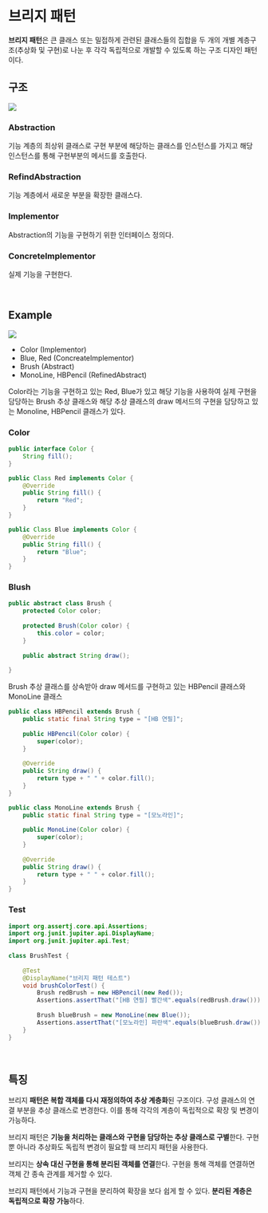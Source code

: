 # 브리지 패턴

**브리지 패턴**은 큰 클래스 또는 밀접하게 관련된 클래스들의 집합을 두 개의 개별 계층구조(추상화 및 구현)로 나눈 후 각각 독립적으로 개발할 수 있도록 하는 구조 디자인 패턴이다.

## 구조

![](https://img1.daumcdn.net/thumb/R1280x0/?scode=mtistory2&fname=https%3A%2F%2Ft1.daumcdn.net%2Fcfile%2Ftistory%2F999CAD3359C4C45D24)

### Abstraction
기능 계층의 최상위 클래스로 구현 부분에 해당하는 클래스를 인스턴스를 가지고 해당 인스턴스를 통해 구현부분의 메서드를 호출한다.

### RefindAbstraction
기능 계층에서 새로운 부분을 확장한 클래스다.

### Implementor 
Abstraction의 기능을 구현하기 위한 인터페이스 정의다.

### ConcreteImplementor
실제 기능을 구현한다.

<br>

## Example

![](https://img1.daumcdn.net/thumb/R1280x0/?scode=mtistory2&fname=https%3A%2F%2Fblog.kakaocdn.net%2Fdn%2FcjZp8c%2Fbtru3M6JjMY%2FMjcbIhdezizqNPt7N001Zk%2Fimg.png)

- Color (Implementor)
- Blue, Red (ConcreateImplementor)
- Brush (Abstract)
- MonoLine, HBPencil (RefinedAbstract)

Color라는 기능을 구현하고 있는 Red, Blue가 있고 해당 기능을 사용하여 실제 구현을 담당하는 Brush 추상 클래스와 해당 추상 클래스의 draw 메서드의 구현을 담당하고 있는 Monoline, HBPencil 클래스가 있다.

### Color

```java
public interface Color {
    String fill();
}
```
```java
public Class Red implements Color {
    @Override
    public String fill() {
        return "Red";
    }
}

public Class Blue implements Color {
    @Override
    public String fill() {
        return "Blue";
    }
}
```


### Blush

```java
public abstract class Brush {
    protected Color color;
 
    protected Brush(Color color) {
        this.color = color;
    }
 
    public abstract String draw();
 
}
```

Brush 추상 클래스를 상속받아 draw 메서드를 구현하고 있는 HBPencil 클래스와 MonoLine 클래스

```java
public class HBPencil extends Brush {
    public static final String type = "[HB 연필]";
 
    public HBPencil(Color color) {
        super(color);
    }
 
    @Override
    public String draw() {
        return type + " " + color.fill();
    }
}

public class MonoLine extends Brush {
    public static final String type = "[모노라인]";
 
    public MonoLine(Color color) {
        super(color);
    }
 
    @Override
    public String draw() {
        return type + " " + color.fill();
    }
}
```


### Test

```java
import org.assertj.core.api.Assertions;
import org.junit.jupiter.api.DisplayName;
import org.junit.jupiter.api.Test;
 
class BrushTest {
 
    @Test
    @DisplayName("브리지 패턴 테스트")
    void brushColorTest() {
        Brush redBrush = new HBPencil(new Red());
        Assertions.assertThat("[HB 연필] 빨간색".equals(redBrush.draw()));
 
        Brush blueBrush = new MonoLine(new Blue());
        Assertions.assertThat("[모노라인] 파란색".equals(blueBrush.draw()));
    }
}
```

<br>

## 특징
브리지 **패턴은 복합 객체를 다시 재정의하여 추상 계층화**된 구조이다. 구성 클래스의 연결 부분을 추상 클래스로 변경한다. 이를 통해 각각의 계층이 독립적으로 확장 및 변경이 가능하다.

브리지 패턴은 **기능을 처리하는 클래스와 구현을 담당하는 추상 클래스로 구별**한다. 구현 뿐 아니라 추상화도 독립적 변경이 필요할 때 브리지 패턴을 사용한다.

브리지는 **상속 대신 구현을 통해 분리된 객체를 연결**한다. 구현을 통해 객체를 연결하면 객체 간 종속 관계를 제거할 수 있다.

브리지 패턴에서 기능과 구현을 분리하여 확장을 보다 쉽게 할 수 있다. **분리된 계층은 독립적으로 확장 가능**하다.